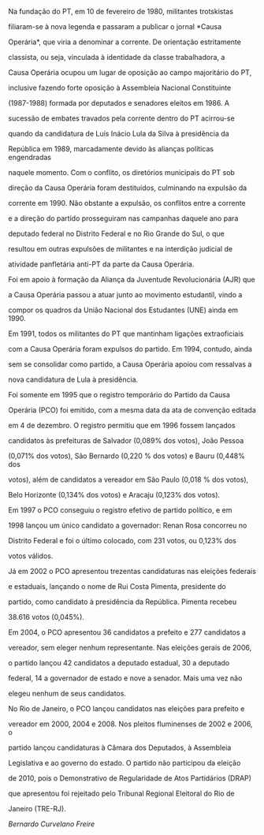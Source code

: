 

Na fundação do PT, em 10 de fevereiro de 1980, militantes trotskistas

filiaram-se à nova legenda e passaram a publicar o jornal *Causa

Operária*, que viria a denominar a corrente. De orientação estritamente

classista, ou seja, vinculada à identidade da classe trabalhadora, a

Causa Operária ocupou um lugar de oposição ao campo majoritário do PT,

inclusive fazendo forte oposição à Assembleia Nacional Constituinte

(1987-1988) formada por deputados e senadores eleitos em 1986. A

sucessão de embates travados pela corrente dentro do PT acirrou-se

quando da candidatura de Luís Inácio Lula da Silva à presidência da

República em 1989, marcadamente devido às alianças políticas engendradas

naquele momento. Com o conflito, os diretórios municipais do PT sob

direção da Causa Operária foram destituídos, culminando na expulsão da

corrente em 1990. Não obstante a expulsão, os conflitos entre a corrente

e a direção do partido prosseguiram nas campanhas daquele ano para

deputado federal no Distrito Federal e no Rio Grande do Sul, o que

resultou em outras expulsões de militantes e na interdição judicial de

atividade panfletária anti-PT da parte da Causa Operária.



Foi em apoio à formação da Aliança da Juventude Revolucionária (AJR) que

a Causa Operária passou a atuar junto ao movimento estudantil, vindo a

compor os quadros da União Nacional dos Estudantes (UNE) ainda em 1990.

Em 1991, todos os militantes do PT que mantinham ligações extraoficiais

com a Causa Operária foram expulsos do partido. Em 1994, contudo, ainda

sem se consolidar como partido, a Causa Operária apoiou com ressalvas a

nova candidatura de Lula à presidência.



Foi somente em 1995 que o registro temporário do Partido da Causa

Operária (PCO) foi emitido, com a mesma data da ata de convenção editada

em 4 de dezembro. O registro permitiu que em 1996 fossem lançados

candidatos às prefeituras de Salvador (0,089% dos votos), João Pessoa

(0,071% dos votos), São Bernardo (0,220 % dos votos) e Bauru (0,448% dos

votos), além de candidatos a vereador em São Paulo (0,018 % dos votos),

Belo Horizonte (0,134% dos votos) e Aracaju (0,123% dos votos).



Em 1997 o PCO conseguiu o registro efetivo de partido político, e em

1998 lançou um único candidato a governador: Renan Rosa concorreu no

Distrito Federal e foi o último colocado, com 231 votos, ou 0,123% dos

votos válidos.



Já em 2002 o PCO apresentou trezentas candidaturas nas eleições federais

e estaduais, lançando o nome de Rui Costa Pimenta, presidente do

partido, como candidato à presidência da República. Pimenta recebeu

38.616 votos (0,045%).



Em 2004, o PCO apresentou 36 candidatos a prefeito e 277 candidatos a

vereador, sem eleger nenhum representante. Nas eleições gerais de 2006,

o partido lançou 42 candidatos a deputado estadual, 30 a deputado

federal, 14 a governador de estado e nove a senador. Mais uma vez não

elegeu nenhum de seus candidatos.



No Rio de Janeiro, o PCO lançou candidatos nas eleições para prefeito e

vereador em 2000, 2004 e 2008. Nos pleitos fluminenses de 2002 e 2006, o

partido lançou candidaturas à Câmara dos Deputados, à Assembleia

Legislativa e ao governo do estado. O partido não participou da eleição

de 2010, pois o Demonstrativo de Regularidade de Atos Partidários (DRAP)

que apresentou foi rejeitado pelo Tribunal Regional Eleitoral do Rio de

Janeiro (TRE-RJ).



*Bernardo Curvelano Freire*



